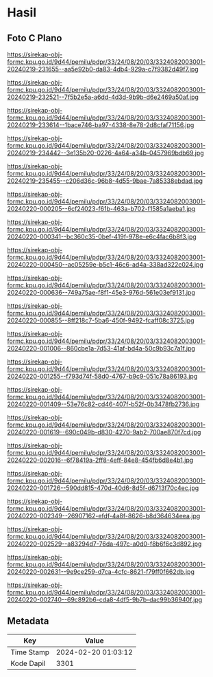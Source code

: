# Hasil

## Foto C Plano

https://sirekap-obj-formc.kpu.go.id/9d44/pemilu/pdpr/33/24/08/20/03/3324082003001-20240219-231655--aa5e92b0-da83-4db4-929a-c7f9382d49f7.jpg

https://sirekap-obj-formc.kpu.go.id/9d44/pemilu/pdpr/33/24/08/20/03/3324082003001-20240219-232521--7f5b2e5a-a6dd-4d3d-9b9b-d6e2469a50af.jpg

https://sirekap-obj-formc.kpu.go.id/9d44/pemilu/pdpr/33/24/08/20/03/3324082003001-20240219-233614--1bace746-ba97-4338-8e78-2d8cfaf71156.jpg

https://sirekap-obj-formc.kpu.go.id/9d44/pemilu/pdpr/33/24/08/20/03/3324082003001-20240219-234442--3e135b20-0226-4a64-a34b-0457969bdb69.jpg

https://sirekap-obj-formc.kpu.go.id/9d44/pemilu/pdpr/33/24/08/20/03/3324082003001-20240219-235455--c206d36c-96b8-4d55-9bae-7a85338ebdad.jpg

https://sirekap-obj-formc.kpu.go.id/9d44/pemilu/pdpr/33/24/08/20/03/3324082003001-20240220-000205--6cf24023-f61b-463a-b702-f1585a1aeba1.jpg

https://sirekap-obj-formc.kpu.go.id/9d44/pemilu/pdpr/33/24/08/20/03/3324082003001-20240220-000341--bc360c35-0bef-419f-978e-e6c4fac6b8f3.jpg

https://sirekap-obj-formc.kpu.go.id/9d44/pemilu/pdpr/33/24/08/20/03/3324082003001-20240220-000450--ac05259e-b5c1-46c6-ad4a-338ad322c024.jpg

https://sirekap-obj-formc.kpu.go.id/9d44/pemilu/pdpr/33/24/08/20/03/3324082003001-20240220-000636--749a75ae-f8f1-45e3-976d-561e03ef9131.jpg

https://sirekap-obj-formc.kpu.go.id/9d44/pemilu/pdpr/33/24/08/20/03/3324082003001-20240220-000855--8ff218c7-5ba6-450f-9492-fcaff08c3725.jpg

https://sirekap-obj-formc.kpu.go.id/9d44/pemilu/pdpr/33/24/08/20/03/3324082003001-20240220-001006--860cbe1a-7d53-41af-bd4a-50c9b93c7a1f.jpg

https://sirekap-obj-formc.kpu.go.id/9d44/pemilu/pdpr/33/24/08/20/03/3324082003001-20240220-001255--f793d74f-58d0-4767-b9c9-051c78a86193.jpg

https://sirekap-obj-formc.kpu.go.id/9d44/pemilu/pdpr/33/24/08/20/03/3324082003001-20240220-001409--53e76c82-cd46-407f-b52f-0b3478fb2736.jpg

https://sirekap-obj-formc.kpu.go.id/9d44/pemilu/pdpr/33/24/08/20/03/3324082003001-20240220-001619--690c049b-d830-4270-9ab2-700ae870f7cd.jpg

https://sirekap-obj-formc.kpu.go.id/9d44/pemilu/pdpr/33/24/08/20/03/3324082003001-20240220-002016--6f78419a-2ff8-4eff-84e8-454fb6d8e4b1.jpg

https://sirekap-obj-formc.kpu.go.id/9d44/pemilu/pdpr/33/24/08/20/03/3324082003001-20240220-001726--590dd815-470d-40d6-8d5f-d6713f70c4ec.jpg

https://sirekap-obj-formc.kpu.go.id/9d44/pemilu/pdpr/33/24/08/20/03/3324082003001-20240220-002349--26907162-efdf-4a8f-8626-b8d364634eea.jpg

https://sirekap-obj-formc.kpu.go.id/9d44/pemilu/pdpr/33/24/08/20/03/3324082003001-20240220-002529--a83294d7-76da-497c-a0d0-f8b6f6c3d892.jpg

https://sirekap-obj-formc.kpu.go.id/9d44/pemilu/pdpr/33/24/08/20/03/3324082003001-20240220-002631--9e9ce259-d7ca-4cfc-8621-f79ff0f662db.jpg

https://sirekap-obj-formc.kpu.go.id/9d44/pemilu/pdpr/33/24/08/20/03/3324082003001-20240220-002740--69c892b6-cda8-4df5-9b7b-dac99b36940f.jpg


## Metadata

| Key        | Value               |
| ---------- | ------------------- |
| Time Stamp | 2024-02-20 01:03:12 |
| Kode Dapil | 3301                |



